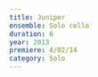 ```yaml
---
title: Juniper
ensemble: Solo cello
duration: 6
year: 2013
premiere: 4/02/14
category: Solo
---
```

